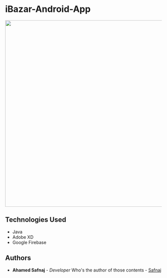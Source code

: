 # iBazar-Android-App
<img src="https://github.com/Safnaj/iBazar-Android-App/blob/master/app/src/main/res/drawable/UIUX.jpg" width="600">

## Technologies Used
* Java
* Adobe XD
* Google Firebase

## Authors

* **Ahamed Safnaj** - *Developer* Who's the author of those contents - [Safnaj](https://ahamedsafnaj.blogspot.com)
